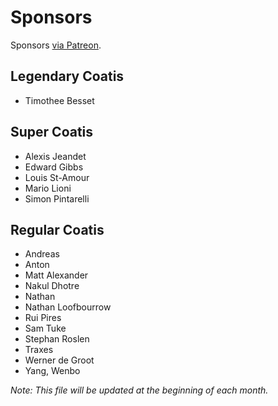 # Sponsors

Sponsors [via Patreon](https://www.patreon.com/sourcetrail).

## Legendary Coatis

* Timothee Besset

## Super Coatis

* Alexis Jeandet
* Edward Gibbs
* Louis St-Amour
* Mario Lioni
* Simon Pintarelli

## Regular Coatis

* Andreas
* Anton
* Matt Alexander
* Nakul Dhotre
* Nathan
* Nathan Loofbourrow
* Rui Pires
* Sam Tuke
* Stephan Roslen
* Traxes
* Werner de Groot
* Yang, Wenbo

_Note: This file will be updated at the beginning of each month._
